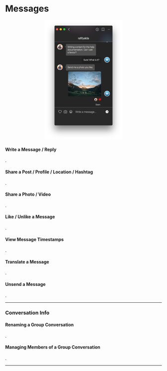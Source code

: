 # Messages

<p style="text-align: center; margin-top: 1em;"><img src="/views/assets/conversation.png" width="50%" height="50%" /></p>


#### Write a Message / Reply

.

#### Share a Post / Profile / Location / Hashtag

.

#### Share a Photo / Video

.

#### Like / Unlike a Message

.

#### View Message Timestamps

.

#### Translate a Message

.

#### Unsend a Message

.

<hr />

### Conversation Info

#### Renaming a Group Conversation

.

#### Managing Members of a Group Conversation

.



<hr />